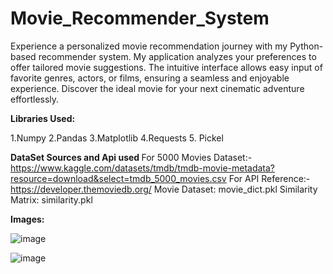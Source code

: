 # Movie_Recommender_System
Experience a personalized movie recommendation journey with my Python-based recommender system. 
My application analyzes your preferences to offer tailored movie suggestions.
The intuitive interface allows easy input of favorite genres, actors, or films, ensuring a seamless and enjoyable experience. 
Discover the ideal movie for your next cinematic adventure effortlessly.

<b> Libraries Used:</b>

1.Numpy
2.Pandas
3.Matplotlib
4.Requests
5. Pickel

<b> DataSet Sources and Api used </b>
For 5000 Movies Dataset:-https://www.kaggle.com/datasets/tmdb/tmdb-movie-metadata?resource=download&select=tmdb_5000_movies.csv
For API Reference:-https://developer.themoviedb.org/
Movie Dataset: movie_dict.pkl
Similarity Matrix: similarity.pkl

<b> Images: </b>

![image](https://github.com/shreyamaheshwari1/Movie_Recommender_System/assets/114720478/32528c0d-e18f-4244-9e74-0d54e6a5e141)

![image](https://github.com/shreyamaheshwari1/Movie_Recommender_System/assets/114720478/6e137825-d9ea-440f-84f8-60fcd682d4dc)


